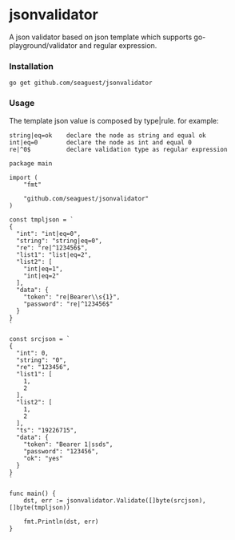 # jsonvalidator
A json validator based on json template which supports go-playground/validator and regular expression.

### Installation

`go get github.com/seaguest/jsonvalidator`

### Usage
The template json value is composed by type|rule. for example:

```
string|eq=ok    declare the node as string and equal ok
int|eq=0        declare the node as int and equal 0
re|^0$          declare validation type as regular expression
 ```


``` 
package main

import (
	"fmt"
	
	"github.com/seaguest/jsonvalidator"
)

const tmpljson = `
{
  "int": "int|eq=0",
  "string": "string|eq=0",
  "re": "re|^123456$",
  "list1": "list|eq=2",
  "list2": [
    "int|eq=1",
    "int|eq=2"
  ],
  "data": {
    "token": "re|Bearer\\s{1}",
    "password": "re|^123456$"
  }
}
`

const srcjson = `
{
  "int": 0,
  "string": "0",
  "re": "123456",
  "list1": [
    1,
    2
  ],
  "list2": [
    1,
    2
  ],
  "ts": "19226715",
  "data": {
    "token": "Bearer 1|ssds",
    "password": "123456",
    "ok": "yes"
  }
}
`

func main() {
	dst, err := jsonvalidator.Validate([]byte(srcjson), []byte(tmpljson))

	fmt.Println(dst, err)
}

```
